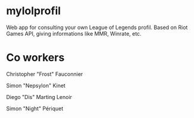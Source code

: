 # mylolprofil
Web app for consulting your own League of Legends profil. Based on Riot Games API, giving informations like MMR, Winrate, etc.

# Co workers
Christopher "Frost" Fauconnier

Simon "Nepsylon" Kinet

Diego "Dis" Marting Lenoir

Simon "Night" Périquet


